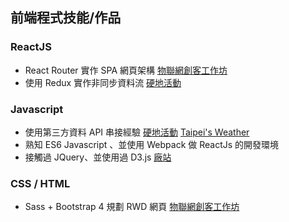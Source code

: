 ## 前端程式技能/作品
### ReactJS
+ React Router 實作 SPA 網頁架構 [物聯網創客工作坊](http://120.101.8.4:8082/#/)
+ 使用 Redux 實作非同步資料流 [硬地活動](https://github.com/klareh/TWIndieMusic)

### Javascript
+ 使用第三方資料 API 串接經驗 [硬地活動](https://github.com/klareh/TWIndieMusic) [Taipei's Weather](https://codepen.io/klareH/pen/EpvvPw?editors=1000) 
+ 熟知 ES6 Javascript 、並使用 Webpack 做 ReactJs 的開發環境
+ 接觸過 JQuery、並使用過 D3.js [廠站](https://klareh.github.io/klareH/)

### CSS / HTML
+ Sass + Bootstrap 4 規劃 RWD 網頁  [物聯網創客工作坊](http://120.101.8.4:8082/#/)
